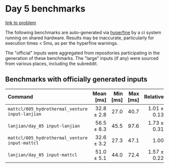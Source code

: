 # Day 5 benchmarks

[link to problem](http://adventofcode.com/2021/day/5)

The following benchmarks are auto-generated via [hyperfine](https://github.com/sharkdp/hyperfine) by a ci system running on shared hardware. Results may be inaccurate, particularly for execution times < 5ms, as per the hyperfine warnings.

The "official" inputs were aggregated from repositories participating in the generation of these benchmarks. The "large" inputs (if any) were sourced from various places, including the subreddit.

## Benchmarks with officially generated inputs
| Command | Mean [ms] | Min [ms] | Max [ms] | Relative |
|:---|---:|---:|---:|---:|
| `mattcl/005_hydrothermal_venture input-lanjian` | 32.8 ± 2.8 | 27.0 | 40.7 | 1.01 ± 0.13 |
| `lanjian/day_05 input-lanjian` | 56.5 ± 8.3 | 45.5 | 97.6 | 1.73 ± 0.31 |
| `mattcl/005_hydrothermal_venture input-mattcl` | 32.6 ± 3.2 | 27.3 | 47.1 | 1.00 |
| `lanjian/day_05 input-mattcl` | 51.0 ± 5.1 | 44.0 | 72.4 | 1.57 ± 0.22 |
